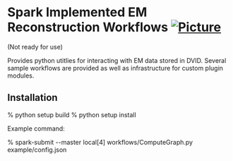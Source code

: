 # Spark Implemented EM Reconstruction Workflows [![Picture](https://raw.github.com/janelia-flyem/janelia-flyem.github.com/master/images/jfrc_grey_180x40.png)](http://www.janelia.org) 

(Not ready for use)

Provides python utitlies for interacting with EM data stored in DVID.
Several sample workflows are provided as well as infrastructure for custom
plugin modules.

## Installation

% python setup build
% python setup install

Example command:

% spark-submit --master local[4]  workflows/ComputeGraph.py example/config.json
